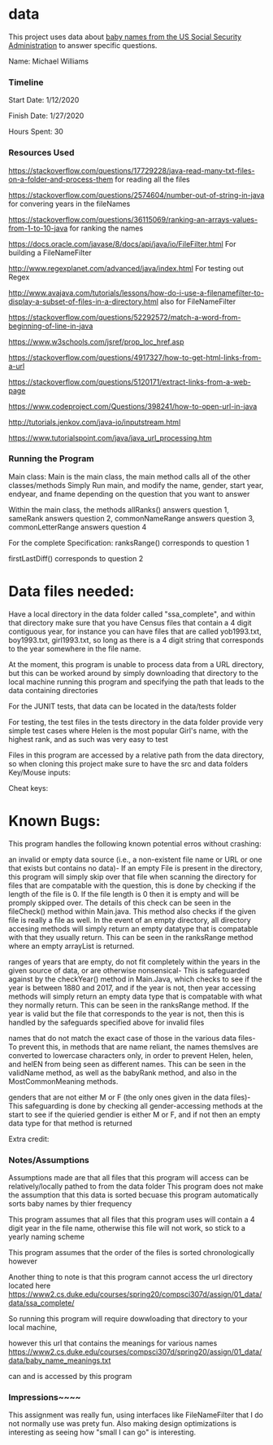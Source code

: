 data
====

This project uses data about [baby names from the US Social Security Administration](https://www.ssa.gov/oact/babynames/limits.html) to answer specific questions. 


Name:  Michael Williams

### Timeline

Start Date:  1/12/2020

Finish Date: 1/27/2020

Hours Spent: 30

### Resources Used

https://stackoverflow.com/questions/17729228/java-read-many-txt-files-on-a-folder-and-process-them for reading all the files

https://stackoverflow.com/questions/2574604/number-out-of-string-in-java for convering years in the fileNames

https://stackoverflow.com/questions/36115069/ranking-an-arrays-values-from-1-to-10-java for ranking the names

https://docs.oracle.com/javase/8/docs/api/java/io/FileFilter.html For building a FileNameFilter

http://www.regexplanet.com/advanced/java/index.html For testing out Regex

http://www.avajava.com/tutorials/lessons/how-do-i-use-a-filenamefilter-to-display-a-subset-of-files-in-a-directory.html also for FileNameFilter

https://stackoverflow.com/questions/52292572/match-a-word-from-beginning-of-line-in-java

https://www.w3schools.com/jsref/prop_loc_href.asp

https://stackoverflow.com/questions/4917327/how-to-get-html-links-from-a-url

https://stackoverflow.com/questions/5120171/extract-links-from-a-web-page

https://www.codeproject.com/Questions/398241/how-to-open-url-in-java

http://tutorials.jenkov.com/java-io/inputstream.html

https://www.tutorialspoint.com/java/java_url_processing.htm
### Running the Program

Main class: Main is the main class, the main method calls all of the other classes/methods
Simply Run main, and modify the name, gender, start year, endyear, and fname depending on the question that you want to answer


Within the main class, the methods allRanks() answers question 1, sameRank answers question 2, commonNameRange answers question 3, commonLetterRange answers question 4

For the complete Specification:
ranksRange() corresponds to question 1

firstLastDiff() corresponds to question 2




# Data files needed: 
Have a local directory in the data folder called "ssa_complete", and within that directory make sure that you have Census files that contain a 4 digit contiguous year,
for instance you can have files that are called yob1993.txt, boy1993.txt, girl1993.txt, so long as there is a 4 digit string that corresponds to the year somewhere in the file name.

At the moment, this program is unable to process data from a URL directory, but this can be worked around by simply downloading that directory to the local machine running this program and specifying the path that leads to the data containing directories

For the JUNIT tests, that data can be located in the data/tests folder

For testing, the test files in the tests directory in the data folder provide very simple test cases where Helen is the most popular Girl's name, with the highest rank, and as such was very easy to test

Files in this program are accessed by a relative path from the data directory, so when cloning this project make sure to have the src and data folders
Key/Mouse inputs:

Cheat keys:

# Known Bugs:
This program handles the following known potential erros without crashing:


an invalid or empty data source (i.e., a non-existent file name or URL or one that exists but contains no data)- If an empty File is present in the directory, this program will simply skip over that file when scanning the directory for files that are compatable with the question, this is done by checking
if the length of the file is 0. If the file length is 0 then it is empty and will be promply skipped over. The details of this check can be seen in the fileCheck() method within Main.java. This method also checks if the given file is really a file as well.
In the event of an empty directory, all directory accesing methods will simply return an empty datatype that is compatable with that they usually return. This can be seen in the ranksRange method where an empty arrayList is returned.

ranges of years that are empty, do not fit completely within the years in the given source of data, or are otherwise nonsensical- This is safeguarded against by the checkYear() method in Main.Java, which checks to see if the year is between
1880 and 2017, and if the year is not, then year accessing methods will simply return an empty data type that is compatable with what they normally return. This can be seen in the ranksRange method.
If the year is valid but the file that corresponds to the year is not, then this is handled by the safeguards specified above for invalid files

names that do not match the exact case of those in the various data files- To prevent this, in methods that are name reliant, the names themslves are converted to lowercase characters only, in order to prevent Helen, helen, and helEN from being seen as different names.
This can be seen in the validName method, as well as the babyRank method, and also in the MostCommonMeaning methods.

genders that are not either M or F (the only ones given in the data files)- This safeguarding  is done by checking all gender-accessing methods at the start to see if the quieried gendier is either M or F, and if not then an empty data type for that method is returned


Extra credit:


### Notes/Assumptions
Assumptions made are that all files that this program will access can be relatively/locally pathed to from the data folder
This program does not make the assumption that this data is sorted becuase this program automatically sorts baby names by thier frequency

This program assumes that all files that this program uses will contain a 4 digit year in the file name, otherwise this file will not work, so stick to a yearly naming scheme

This program assumes that the order of the files is sorted chronologically however

Another thing to note is that this program cannot access the url directory located here https://www2.cs.duke.edu/courses/spring20/compsci307d/assign/01_data/data/ssa_complete/

So running this program will require dowwloading that directory to your local machine,

however this url that contains the meanings for various names https://www2.cs.duke.edu/courses/compsci307d/spring20/assign/01_data/data/baby_name_meanings.txt

can and is accessed by this program



### Impressions~~~~
This assignment was really fun, using interfaces like FileNameFilter that I do not normally use was prety fun. Also making design optimizations is interesting as seeing how "small I can go" is interesting. 
